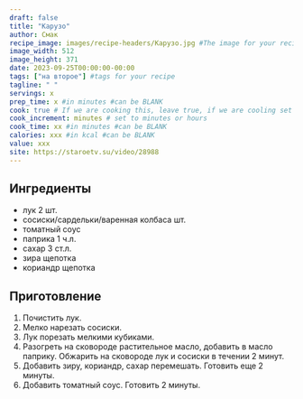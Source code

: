 ```yaml
---
draft: false
title: "Карузо"
author: Смак
recipe_image: images/recipe-headers/Карузо.jpg #The image for your recipe
image_width: 512
image_height: 371
date: 2023-09-25T00:00:00-00:00
tags: ["на второе"] #tags for your recipe
tagline: " "
servings: x
prep_time: x #in minutes #can be BLANK
cook: true # If we are cooking this, leave true, if we are cooling set to false
cook_increment: minutes # set to minutes or hours
cook_time: xx #in minutes #can be BLANK
calories: xxx #in kcal #can be BLANK
value: xxx
site: https://staroetv.su/video/28988
---
```



## Ингредиенты
- лук 2 шт.
- сосиски/сардельки/варенная колбаса шт.
- томатный соус
- паприка 1 ч.л.
- сахар 3 ст.л.
- зира щепотка
- кориандр щепотка
  
## Приготовление

1. Почистить лук.
2. Мелко нарезать сосиски.
3. Лук порезать мелкими кубиками.
4. Разогреть на сковороде растительное масло, добавить в масло паприку. Обжарить на сковороде лук и сосиски в течении 2 минут.
5. Добавить зиру, кориандр, сахар перемешать. Готовить еще 2 минуты.
6. Добавить томатный соус. Готовить 2 минуты.